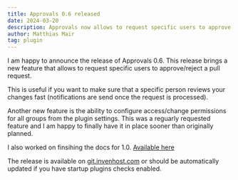 ```yaml
---
title: Approvals 0.6 released
date: 2024-03-20
description: Approvals now allows to request specific users to approve and other improvements
author: Matthias Mair
tag: plugin
---
```


I am happy to announce the release of Approvals 0.6. This release brings a new feature that allows to request specific users to approve/reject a pull request.

This is useful if you want to make sure that a specific person reviews your changes fast (notifications are send once the request is processed).

Another new feature is the ability to configure access/change permissions for all groups from the plugin settings. This was a reguarly requested feature and I am happy to finally have it in place sooner than originally planned.

I also worked on finsihing the docs for 1.0. [Available here](https://doc.invenhost.com/inventree_approval/main/home/)

The release is available on [git.invenhost.com](https://git.invenhost.com/invenhost-c1/-/packages/pypi/inventree-approval/0.6) or should be automatically updated if you have startup plugins checks enabled.